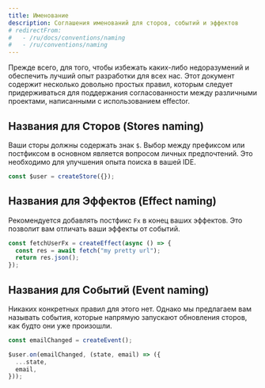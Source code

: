 ```yaml
---
title: Именование
description: Соглашения именований для сторов, событий и эффектов
# redirectFrom:
#   - /ru/docs/conventions/naming
#   - /ru/conventions/naming
---
```


Прежде всего, для того, чтобы избежать каких-либо недоразумений и обеспечить лучший опыт разработки для всех нас. Этот документ содержит несколько довольно простых правил, которым следует придерживаться для поддержания согласованности между различными проектами, написанными с использованием effector.

## Названия для Сторов (Stores naming)

Ваши сторы должны содержать знак `$`. Выбор между префиксом или постфиксом в основном является вопросом личных предпочтений. Это необходимо для улучшения опыта поиска в вашей IDE.

```js
const $user = createStore({});
```

## Названия для Эффектов (Effect naming)

Рекомендуется добавлять постфикс `Fx` в конец ваших эффектов. Это позволит вам отличать ваши эффекты от событий.

```js
const fetchUserFx = createEffect(async () => {
  const res = await fetch("my pretty url");
  return res.json();
});
```

## Названия для Событий (Event naming)

Никаких конкретных правил для этого нет. Однако мы предлагаем вам называть события, которые напрямую запускают обновления сторов, как будто они уже произошли.

```js
const emailChanged = createEvent();

$user.on(emailChanged, (state, email) => ({
  ...state,
  email,
}));
```

